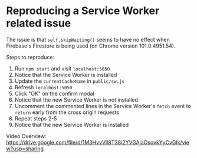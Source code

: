 # Reproducing a Service Worker related issue

The issue is that `self.skipWaiting()` seems to have no effect when Firebase's Firestore is being used (on Chrome version 101.0.4951.54).

Steps to reproduce:

1. Run `npm start` and visit `localhost:5050`
2. Notice that the Service Worker is installed
3. Update the `currentCacheName` in `public/sw.js`
4. Refresh `localhost:5050`
5. Click "OK" on the confirm modal
6. Notice that the new Service Worker is not installed
7. Uncomment the commented lines in the Service Worker's `fetch` event to `return` early from the cross origin requests
8. Repeat steps 2-5
9. Notice that the new Service Worker is installed

Video Overview: https://drive.google.com/file/d/1M3HvvVll8T38i2YVGAjaOsovkYyCvGlk/view?usp=sharing
